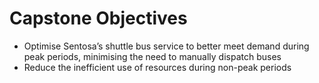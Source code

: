 # Capstone Objectives
- Optimise Sentosa’s shuttle bus service to better meet demand during peak periods, minimising the need to manually dispatch buses
- Reduce the inefficient use of resources during non-peak periods
